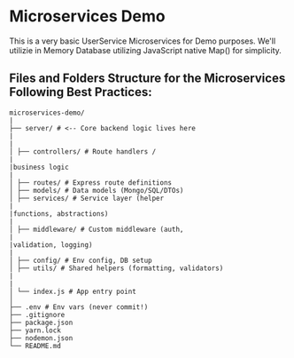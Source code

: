 # Microservices Demo

This is a very basic UserService Microservices for Demo purposes. We'll utilizie in Memory Database utilizing JavaScript native Map() for simplicity.

## Files and Folders Structure for the Microservices Following Best Practices:

```
microservices-demo/
|
├── server/ # <-- Core backend logic lives here
|
|
│ ├── controllers/ # Route handlers /
|
|business logic
|
│ ├── routes/ # Express route definitions
│ ├── models/ # Data models (Mongo/SQL/DTOs)
│ ├── services/ # Service layer (helper
|
|functions, abstractions)
|
│ ├── middleware/ # Custom middleware (auth,
|
|validation, logging)
|
│ ├── config/ # Env config, DB setup
│ ├── utils/ # Shared helpers (formatting, validators)
|
|
│ └── index.js # App entry point
│
├── .env # Env vars (never commit!)
├── .gitignore
├── package.json
├── yarn.lock
├── nodemon.json
└── README.md
```

##
